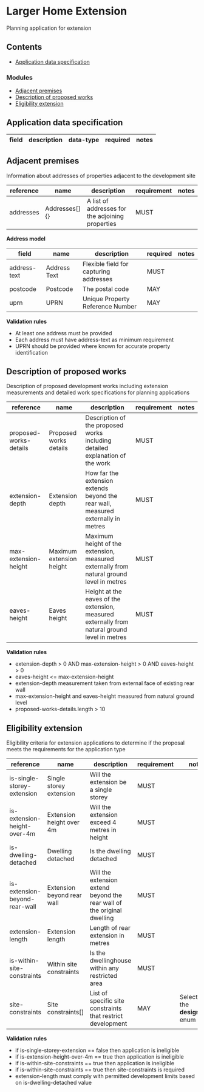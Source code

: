 # Larger Home Extension

Planning application for extension

## Contents

* [Application data specification](#application-data-specification)

### Modules

* [Adjacent premises](#adjacent-premises)
* [Description of proposed works](#description-of-proposed-works)
* [Eligibility extension](#eligibility-extension)

## Application data specification

| field | description | data-type | required | notes |
| --- | --- | --- | --- | --- |

## Adjacent premises

Information about addresses of properties adjacent to the development site


| reference | name | description | requirement | notes |
| --- | --- | --- | --- | --- |
| addresses | Addresses[]{} | A list of addresses for the adjoining properties | MUST |  |


**Address model**

field | name | description | required | notes
-- | -- | -- | -- | --
address-text | Address Text | Flexible field for capturing addresses | MUST | 
postcode | Postcode | The postal code | MAY | 
uprn | UPRN | Unique Property Reference Number | MAY | 

**Validation rules**

- At least one address must be provided
- Each address must have address-text as minimum requirement
- UPRN should be provided where known for accurate property identification

## Description of proposed works

Description of proposed development works including extension measurements
and detailed work specifications for planning applications


| reference | name | description | requirement | notes |
| --- | --- | --- | --- | --- |
| proposed-works-details | Proposed works details | Description of the proposed works including detailed explanation of the work | MUST |  |
| extension-depth | Extension depth | How far the extension extends beyond the rear wall, measured externally in metres | MUST |  |
| max-extension-height | Maximum extension height | Maximum height of the extension, measured externally from natural ground level in metres | MUST |  |
| eaves-height | Eaves height | Height at the eaves of the extension, measured externally from natural ground level in metres | MUST |  |

**Validation rules**

- extension-depth > 0 AND max-extension-height > 0 AND eaves-height > 0
- eaves-height <= max-extension-height
- extension-depth measurement taken from external face of existing rear wall
- max-extension-height and eaves-height measured from natural ground level
- proposed-works-details.length > 10

## Eligibility extension

Eligibility criteria for extension applications to determine if the proposal
meets the requirements for the application type


| reference | name | description | requirement | notes |
| --- | --- | --- | --- | --- |
| is-single-storey-extension | Single storey extension | Will the extension be a single storey | MUST |  |
| is-extension-height-over-4m | Extension height over 4m | Will the extension exceed 4 metres in height | MUST |  |
| is-dwelling-detached | Dwelling detached | Is the dwelling detached | MUST |  |
| is-extension-beyond-rear-wall | Extension beyond rear wall | Will the extension extend beyond the rear wall of the original dwelling | MUST |  |
| extension-length | Extension length | Length of rear extension in metres | MUST |  |
| is-within-site-constraints | Within site constraints | Is the dwellinghouse within any restricted area | MUST |  |
| site-constraints | Site constraints[] | List of specific site constraints that restrict development | MAY | Select from the **designation** enum |

**Validation rules**

- if is-single-storey-extension == false then application is ineligible
- if is-extension-height-over-4m == true then application is ineligible
- if is-within-site-constraints == true then application is ineligible
- if is-within-site-constraints == true then site-constraints is required
- extension-length must comply with permitted development limits based on is-dwelling-detached value
